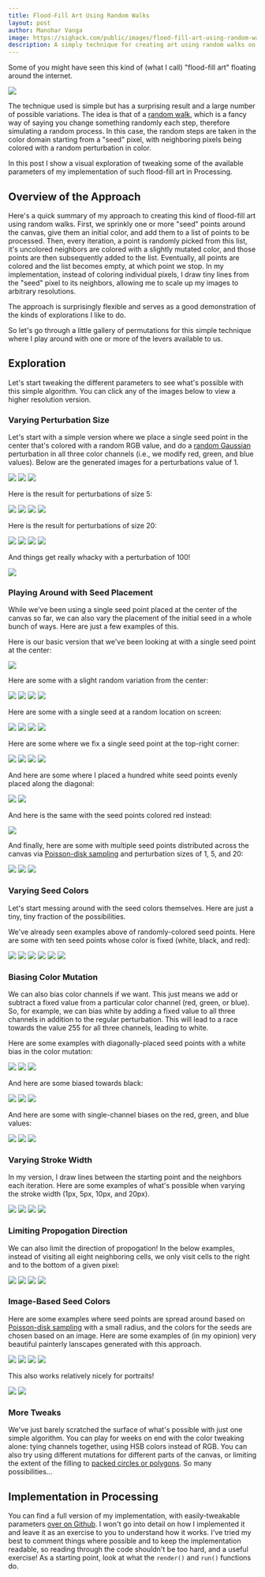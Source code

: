 ```yaml
---
title: Flood-Fill Art Using Random Walks
layout: post
author: Manohar Vanga
image: https://sighack.com/public/images/flood-fill-art-using-random-walks/position-center/lowres-438.png
description: A simply technique for creating art using random walks on color channels, with a surprising number of variations.
---
```


Some of you might have seen this kind of (what I call) "flood-fill art"
floating around the internet.

![](/public/images/flood-fill-art-using-random-walks/position-center/lowres-438.png)

The technique used is simple but has a surprising result and a large number
of possible variations. The idea is that of a [random walk](https://en.wikipedia.org/wiki/Random_walk),
which is a fancy way of saying you change something randomly each step,
therefore simulating a random process. In this case, the random steps
are taken in the color domain starting from a "seed" pixel, with neighboring
pixels being colored with a random perturbation in color.

In this post I show a visual exploration of tweaking some of the available
parameters of my implementation of such flood-fill art in Processing.

## Overview of the Approach

Here's a quick summary of my approach to creating this kind of flood-fill art
using random walks.
First, we sprinkly one or more "seed" points around the canvas, give them an
initial color, and add them to a list of points to be processed. Then, every
iteration, a point is randomly picked from this list, it's uncolored
neighbors are colored with a slightly mutated color, and those points are
then subsequently added to the list. Eventually, all points are colored and
the list becomes empty, at which point we stop. In my implementation, instead
of coloring individual pixels, I draw tiny lines from the "seed" pixel to its
neighbors, allowing me to scale up my images to arbitrary resolutions.

The approach is surprisingly flexible and serves as a good demonstration of
the kinds of explorations I like to do.

So let's go through a little gallery of permutations for this simple
technique where I play around with one or more of the levers available
to us.

## Exploration

Let's start tweaking the different parameters to see what's possible with
this simple algorithm. You can click any of the images below to view a higher
resolution version.

### Varying Perturbation Size

Let's start with a simple version where we place a single seed point in the
center that's colored with a random RGB value, and do a [random Gaussian](https://processing.org/reference/randomGaussian_.html)
perturbation in all three color channels (i.e., we modify red, green, and
blue values). Below are the generated images for a perturbations value of 1.

<a class="imglink" href='/public/images/flood-fill-art-using-random-walks/perturb-1/highres-14709.png' target='_blank'>![](/public/images/flood-fill-art-using-random-walks/perturb-1/lowres-14709.png)</a>
<a class="imglink" href='/public/images/flood-fill-art-using-random-walks/perturb-1/highres-19859.png' target='_blank'>![](/public/images/flood-fill-art-using-random-walks/perturb-1/lowres-19859.png)</a>
<a class="imglink" href='/public/images/flood-fill-art-using-random-walks/perturb-1/highres-421.png' target='_blank'>![](/public/images/flood-fill-art-using-random-walks/perturb-1/lowres-421.png)</a>

Here is the result for perturbations of size 5:

<a class="imglink" href='/public/images/flood-fill-art-using-random-walks/perturb-5/highres-14574.png' target='_blank'>![](/public/images/flood-fill-art-using-random-walks/perturb-5/lowres-14574.png)</a>
<a class="imglink" href='/public/images/flood-fill-art-using-random-walks/perturb-5/highres-18497.png' target='_blank'>![](/public/images/flood-fill-art-using-random-walks/perturb-5/lowres-18497.png)</a>
<a class="imglink" href='/public/images/flood-fill-art-using-random-walks/perturb-5/highres-401.png' target='_blank'>![](/public/images/flood-fill-art-using-random-walks/perturb-5/lowres-401.png)</a>
<a class="imglink" href='/public/images/flood-fill-art-using-random-walks/perturb-5/highres-8448.png' target='_blank'>![](/public/images/flood-fill-art-using-random-walks/perturb-5/lowres-8448.png)</a>

Here is the result for perturbations of size 20:

<a class="imglink" href='/public/images/flood-fill-art-using-random-walks/perturb-20/highres-13127.png' target='_blank'>![](/public/images/flood-fill-art-using-random-walks/perturb-20/lowres-13127.png)</a>
<a class="imglink" href='/public/images/flood-fill-art-using-random-walks/perturb-20/highres-405.png' target='_blank'>![](/public/images/flood-fill-art-using-random-walks/perturb-20/lowres-405.png)</a>
<a class="imglink" href='/public/images/flood-fill-art-using-random-walks/perturb-20/highres-4810.png' target='_blank'>![](/public/images/flood-fill-art-using-random-walks/perturb-20/lowres-4810.png)</a>
<a class="imglink" href='/public/images/flood-fill-art-using-random-walks/perturb-20/highres-8715.png' target='_blank'>![](/public/images/flood-fill-art-using-random-walks/perturb-20/lowres-8715.png)</a>

And things get really whacky with a perturbation of 100!

<a class="imglink" href='/public/images/flood-fill-art-using-random-walks/perturb-100/highres-476.png' target='_blank'>![](/public/images/flood-fill-art-using-random-walks/perturb-100/lowres-476.png)</a>

### Playing Around with Seed Placement

While we've been using a single seed point placed at the center of the canvas
so far, we can also vary the placement of the initial seed in a whole bunch of
ways. Here are just a few examples of this.

Here is our basic version that we've been looking at with a single seed point
at the center:

<a class="imglink" href='/public/images/flood-fill-art-using-random-walks/position-center/highres-438.png' target='_blank'>![](/public/images/flood-fill-art-using-random-walks/position-center/lowres-438.png)</a>

Here are some with a slight random variation from the center:

<a class="imglink" href='/public/images/flood-fill-art-using-random-walks/position-centerish/highres-10109.png' target='_blank'>![](/public/images/flood-fill-art-using-random-walks/position-centerish/lowres-10109.png)</a>
<a class="imglink" href='/public/images/flood-fill-art-using-random-walks/position-centerish/highres-20305.png' target='_blank'>![](/public/images/flood-fill-art-using-random-walks/position-centerish/lowres-20305.png)</a>
<a class="imglink" href='/public/images/flood-fill-art-using-random-walks/position-centerish/highres-4453.png' target='_blank'>![](/public/images/flood-fill-art-using-random-walks/position-centerish/lowres-4453.png)</a>
<a class="imglink" href='/public/images/flood-fill-art-using-random-walks/position-centerish/highres-4557.png' target='_blank'>![](/public/images/flood-fill-art-using-random-walks/position-centerish/lowres-4557.png)</a>

Here are some with a single seed at a random location on screen:

<a class="imglink" href='/public/images/flood-fill-art-using-random-walks/position-random/highres-13657.png' target='_blank'>![](/public/images/flood-fill-art-using-random-walks/position-random/lowres-13657.png)</a>
<a class="imglink" href='/public/images/flood-fill-art-using-random-walks/position-random/highres-21035.png' target='_blank'>![](/public/images/flood-fill-art-using-random-walks/position-random/lowres-21035.png)</a>
<a class="imglink" href='/public/images/flood-fill-art-using-random-walks/position-random/highres-449.png' target='_blank'>![](/public/images/flood-fill-art-using-random-walks/position-random/lowres-449.png)</a>
<a class="imglink" href='/public/images/flood-fill-art-using-random-walks/position-random/highres-7120.png' target='_blank'>![](/public/images/flood-fill-art-using-random-walks/position-random/lowres-7120.png)</a>

Here are some where we fix a single seed point at the top-right corner:

<a class='imglink' href='/public/images/flood-fill-art-using-random-walks/position-corner/highres-12855.png' target='_blank'>![](/public/images/flood-fill-art-using-random-walks/position-corner/lowres-12855.png)</a>
<a class='imglink' href='/public/images/flood-fill-art-using-random-walks/position-corner/highres-22398.png' target='_blank'>![](/public/images/flood-fill-art-using-random-walks/position-corner/lowres-22398.png)</a>
<a class='imglink' href='/public/images/flood-fill-art-using-random-walks/position-corner/highres-28934.png' target='_blank'>![](/public/images/flood-fill-art-using-random-walks/position-corner/lowres-28934.png)</a>
<a class='imglink' href='/public/images/flood-fill-art-using-random-walks/position-corner/highres-409.png' target='_blank'>![](/public/images/flood-fill-art-using-random-walks/position-corner/lowres-409.png)</a>

And here are some where I placed a hundred white seed points evenly placed
along the diagonal:

<a class='imglink' href='/public/images/flood-fill-art-using-random-walks/position-diagonal/highres-405.png' target='_blank'>![](/public/images/flood-fill-art-using-random-walks/position-diagonal/lowres-405.png)</a>
<a class='imglink' href='/public/images/flood-fill-art-using-random-walks/position-diagonal/highres-9015.png' target='_blank'>![](/public/images/flood-fill-art-using-random-walks/position-diagonal/lowres-9015.png)</a>

And here is the same with the seed points colored red instead:

<a class='imglink' href='/public/images/flood-fill-art-using-random-walks/position-diagonal/highres-457.png' target='_blank'>![](/public/images/flood-fill-art-using-random-walks/position-diagonal/lowres-457.png)</a>

And finally, here are some with multiple seed points distributed across the
canvas via [Poisson-disk sampling](poisson-disk-sampling-bridsons-algorithm)
and perturbation sizes of 1, 5, and 20:

<a class="imglink" href='/public/images/flood-fill-art-using-random-walks/position-poisson/highres-491.png' target='_blank'>![](/public/images/flood-fill-art-using-random-walks/position-poisson/lowres-491.png)</a>
<a class="imglink" href='/public/images/flood-fill-art-using-random-walks/position-poisson/highres-458.png' target='_blank'>![](/public/images/flood-fill-art-using-random-walks/position-poisson/lowres-458.png)</a>
<a class="imglink" href='/public/images/flood-fill-art-using-random-walks/position-poisson/highres-487.png' target='_blank'>![](/public/images/flood-fill-art-using-random-walks/position-poisson/lowres-487.png)</a>

### Varying Seed Colors

Let's start messing around with the seed colors themselves. Here are just a
tiny, tiny fraction of the possibilities.

We've already seen examples above of randomly-colored seed points. Here are
some with ten seed points whose color is fixed (white, black, and red):

<a class='imglink' href='/public/images/flood-fill-art-using-random-walks/seedcolors/highres-414.png' target='_blank'>![](/public/images/flood-fill-art-using-random-walks/seedcolors/lowres-414.png)</a>
<a class='imglink' href='/public/images/flood-fill-art-using-random-walks/seedcolors/highres-500.png' target='_blank'>![](/public/images/flood-fill-art-using-random-walks/seedcolors/lowres-500.png)</a>
<a class='imglink' href='/public/images/flood-fill-art-using-random-walks/seedcolors/highres-418.png' target='_blank'>![](/public/images/flood-fill-art-using-random-walks/seedcolors/lowres-418.png)</a>
<a class='imglink' href='/public/images/flood-fill-art-using-random-walks/seedcolors/highres-12153.png' target='_blank'>![](/public/images/flood-fill-art-using-random-walks/seedcolors/lowres-12153.png)</a>
<a class='imglink' href='/public/images/flood-fill-art-using-random-walks/seedcolors/highres-15414.png' target='_blank'>![](/public/images/flood-fill-art-using-random-walks/seedcolors/lowres-15414.png)</a>
<a class='imglink' href='/public/images/flood-fill-art-using-random-walks/seedcolors/highres-7175.png' target='_blank'>![](/public/images/flood-fill-art-using-random-walks/seedcolors/lowres-7175.png)</a>

### Biasing Color Mutation

We can also bias color channels if we want. This just means we add or subtract
a fixed value from a particular color channel (red, green, or blue). So, for
example, we can bias white by adding a fixed value to all three channels in
addition to the regular perturbation. This will lead to a race towards the
value 255 for all three channels, leading to white.

Here are some examples with diagonally-placed seed points with a white bias
in the color mutation:

<a class='imglink' href='/public/images/flood-fill-art-using-random-walks/bias-white/highres-466.png' target='_blank'>![](/public/images/flood-fill-art-using-random-walks/bias-white/lowres-466.png)</a>
<a class='imglink' href='/public/images/flood-fill-art-using-random-walks/bias-white/highres-407.png' target='_blank'>![](/public/images/flood-fill-art-using-random-walks/bias-white/lowres-407.png)</a>
<a class='imglink' href='/public/images/flood-fill-art-using-random-walks/bias-white/highres-395.png' target='_blank'>![](/public/images/flood-fill-art-using-random-walks/bias-white/lowres-395.png)</a>

And here are some biased towards black:

<a class='imglink' href='/public/images/flood-fill-art-using-random-walks/bias-black/highres-424.png' target='_blank'>![](/public/images/flood-fill-art-using-random-walks/bias-black/lowres-424.png)</a>
<a class='imglink' href='/public/images/flood-fill-art-using-random-walks/bias-black/highres-448.png' target='_blank'>![](/public/images/flood-fill-art-using-random-walks/bias-black/lowres-448.png)</a>
<a class='imglink' href='/public/images/flood-fill-art-using-random-walks/bias-black/highres-467.png' target='_blank'>![](/public/images/flood-fill-art-using-random-walks/bias-black/lowres-467.png)</a>

And here are some with single-channel biases on the red, green, and blue values:

<a class='imglink' href='/public/images/flood-fill-art-using-random-walks/bias-rgb/highres-423.png' target='_blank'>![](/public/images/flood-fill-art-using-random-walks/bias-rgb/lowres-423.png)</a>
<a class='imglink' href='/public/images/flood-fill-art-using-random-walks/bias-rgb/highres-433.png' target='_blank'>![](/public/images/flood-fill-art-using-random-walks/bias-rgb/lowres-433.png)</a>
<a class='imglink' href='/public/images/flood-fill-art-using-random-walks/bias-rgb/highres-404.png' target='_blank'>![](/public/images/flood-fill-art-using-random-walks/bias-rgb/lowres-404.png)</a>

### Varying Stroke Width

In my version, I draw lines between the starting point and the neighbors each
iteration. Here are some examples of what's possible when varying the stroke
width (1px, 5px, 10px, and 20px).

<a class='imglink' href='/public/images/flood-fill-art-using-random-walks/strokeweight/highres-416.png' target='_blank'>![](/public/images/flood-fill-art-using-random-walks/strokeweight/lowres-416.png)</a>
<a class='imglink' href='/public/images/flood-fill-art-using-random-walks/strokeweight/highres-479.png' target='_blank'>![](/public/images/flood-fill-art-using-random-walks/strokeweight/lowres-479.png)</a>
<a class='imglink' href='/public/images/flood-fill-art-using-random-walks/strokeweight/highres-435.png' target='_blank'>![](/public/images/flood-fill-art-using-random-walks/strokeweight/lowres-435.png)</a>
<a class='imglink' href='/public/images/flood-fill-art-using-random-walks/strokeweight/highres-419.png' target='_blank'>![](/public/images/flood-fill-art-using-random-walks/strokeweight/lowres-419.png)</a>

### Limiting Propogation Direction

We can also limit the direction of propogation! In the below examples,
instead of visiting all eight neighboring cells, we only visit cells to the
right and to the bottom of a given pixel:

<a class='imglink' href='/public/images/flood-fill-art-using-random-walks/limitdir/highres-407.png' target='_blank'>![](/public/images/flood-fill-art-using-random-walks/limitdir/lowres-407.png)</a>
<a class='imglink' href='/public/images/flood-fill-art-using-random-walks/limitdir/highres-528.png' target='_blank'>![](/public/images/flood-fill-art-using-random-walks/limitdir/lowres-528.png)</a>
<a class='imglink' href='/public/images/flood-fill-art-using-random-walks/limitdir/highres-421.png' target='_blank'>![](/public/images/flood-fill-art-using-random-walks/limitdir/lowres-421.png)</a>
<a class='imglink' href='/public/images/flood-fill-art-using-random-walks/limitdir/highres-2607.png' target='_blank'>![](/public/images/flood-fill-art-using-random-walks/limitdir/lowres-2607.png)</a>

### Image-Based Seed Colors

Here are some examples where seed points are spread around based on
[Poisson-disk sampling](poisson-disk-sampling-bridsons-algorithm)
with a small radius, and the colors for the seeds are chosen based on
an image. Here are some examples of (in my opinion) very beautiful painterly
lanscapes generated with this approach.

<a class='imglink' href='/public/images/flood-fill-art-using-random-walks/images/highres-408.png' target='_blank'>![](/public/images/flood-fill-art-using-random-walks/images/lowres-408.png)</a>
<a class='imglink' href='/public/images/flood-fill-art-using-random-walks/images/highres-418.png' target='_blank'>![](/public/images/flood-fill-art-using-random-walks/images/lowres-418.png)</a>
<a class='imglink' href='/public/images/flood-fill-art-using-random-walks/images/highres-447.png' target='_blank'>![](/public/images/flood-fill-art-using-random-walks/images/lowres-447.png)</a>
<a class='imglink' href='/public/images/flood-fill-art-using-random-walks/images/highres-451.png' target='_blank'>![](/public/images/flood-fill-art-using-random-walks/images/lowres-451.png)</a>

This also works relatively nicely for portraits!

<a class='imglink' href='/public/images/flood-fill-art-using-random-walks/images/highres-397.png' target='_blank'>![](/public/images/flood-fill-art-using-random-walks/images/lowres-397.png)</a>
<a class='imglink' href='/public/images/flood-fill-art-using-random-walks/images/highres-398.png' target='_blank'>![](/public/images/flood-fill-art-using-random-walks/images/lowres-398.png)</a>

### More Tweaks

We've just barely scratched the surface of what's possible with just one
simple algorithm. You can play for weeks on end with the color tweaking
alone: tying channels together, using HSB colors instead of RGB. You can
also try using different mutations for different parts of the canvas, or
limiting the extent of the filling to [packed circles or polygons](circle-packing-using-stochastic-search).
So many possibilities...

## Implementation in Processing

You can find a full version of my implementation, with easily-tweakable
parameters [over on Github](https://github.com/sighack/random-walk-art). I won't go into detail on how I implemented
it and leave it as an exercise to you to understand how it works.
I've tried my best to comment things
where possible and to keep the implementation readable, so reading through
the code shouldn't be too hard, and a useful exercise!
As a starting point, look at what the `render()` and `run()` functions do.
